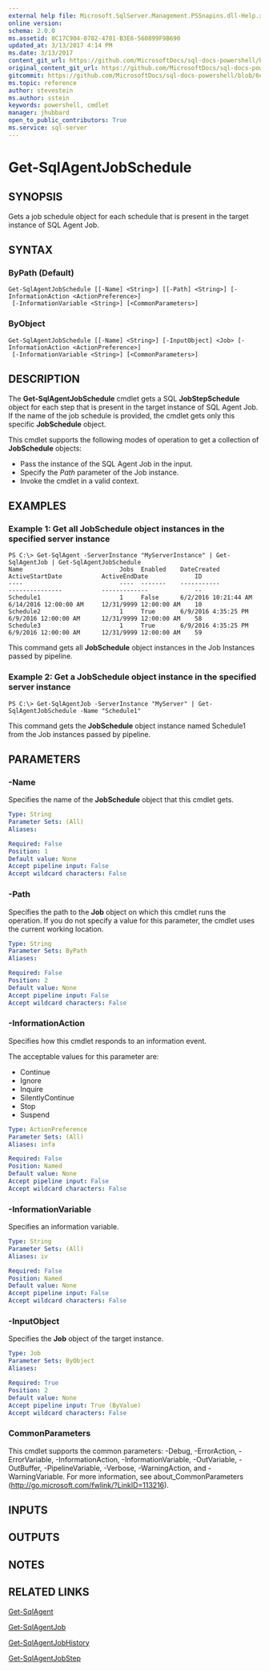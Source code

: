 ```yaml
---
external help file: Microsoft.SqlServer.Management.PSSnapins.dll-Help.xml
online version: 
schema: 2.0.0
ms.assetid: 8C17C904-0782-4701-B3E6-560899F9B690
updated_at: 3/13/2017 4:14 PM
ms.date: 3/13/2017
content_git_url: https://github.com/MicrosoftDocs/sql-docs-powershell/blob/master/sqlserver-cmdlets/sqlserver/vlatest/Get-SqlAgentJobSchedule.md
original_content_git_url: https://github.com/MicrosoftDocs/sql-docs-powershell/blob/master/sqlserver-cmdlets/sqlserver/vlatest/Get-SqlAgentJobSchedule.md
gitcommit: https://github.com/MicrosoftDocs/sql-docs-powershell/blob/6eefe64a0ce19459190f09768267a4c79f9a6af9/sqlserver-cmdlets/sqlserver/vlatest/Get-SqlAgentJobSchedule.md
ms.topic: reference
author: stevestein
ms.author: sstein
keywords: powershell, cmdlet
manager: jhubbard
open_to_public_contributors: True
ms.service: sql-server
---
```


# Get-SqlAgentJobSchedule

## SYNOPSIS
Gets a job schedule object for each schedule that is present in the target instance of SQL Agent Job.

## SYNTAX

### ByPath (Default)
```
Get-SqlAgentJobSchedule [[-Name] <String>] [[-Path] <String>] [-InformationAction <ActionPreference>]
 [-InformationVariable <String>] [<CommonParameters>]
```

### ByObject
```
Get-SqlAgentJobSchedule [[-Name] <String>] [-InputObject] <Job> [-InformationAction <ActionPreference>]
 [-InformationVariable <String>] [<CommonParameters>]
```

## DESCRIPTION
The **Get-SqlAgentJobSchedule** cmdlet gets a SQL **JobStepSchedule** object for each step that is present in the target instance of SQL Agent Job.
If the name of the job schedule is provided, the cmdlet gets only this specific **JobSchedule** object.

This cmdlet supports the following modes of operation to get a collection of **JobSchedule** objects:

- Pass the instance of the SQL Agent Job in the input. 
- Specify the *Path* parameter of the Job instance. 
- Invoke the cmdlet in a valid context.

## EXAMPLES

### Example 1: Get all JobSchedule object instances in the specified server instance
```
PS C:\> Get-SqlAgent -ServerInstance "MyServerInstance" | Get-SqlAgentJob | Get-SqlAgentJobSchedule
Name                           Jobs  Enabled    DateCreated               ActiveStartDate           ActiveEndDate             ID
----                           ----  -------    -----------               ---------------           -------------             --
Schedule1                      1     False      6/2/2016 10:21:44 AM      6/14/2016 12:00:00 AM     12/31/9999 12:00:00 AM    10
Schedule2                      1     True       6/9/2016 4:35:25 PM       6/9/2016 12:00:00 AM      12/31/9999 12:00:00 AM    58
Schedule3                      1     True       6/9/2016 4:35:25 PM       6/9/2016 12:00:00 AM      12/31/9999 12:00:00 AM    59
```

This command gets all **JobSchedule** object instances in the Job Instances passed by pipeline.

### Example 2: Get a JobSchedule object instance in the specified server instance
```
PS C:\> Get-SqlAgentJob -ServerInstance "MyServer" | Get-SqlAgentJobSchedule -Name "Schedule1"
```

This command gets the **JobSchedule** object instance named Schedule1 from the Job instances passed by pipeline.

## PARAMETERS

### -Name
Specifies the name of the **JobSchedule** object that this cmdlet gets.

```yaml
Type: String
Parameter Sets: (All)
Aliases: 

Required: False
Position: 1
Default value: None
Accept pipeline input: False
Accept wildcard characters: False
```

### -Path
Specifies the path to the **Job** object on which this cmdlet runs the operation.
If you do not specify a value for this parameter, the cmdlet uses the current working location.

```yaml
Type: String
Parameter Sets: ByPath
Aliases: 

Required: False
Position: 2
Default value: None
Accept pipeline input: False
Accept wildcard characters: False
```

### -InformationAction
Specifies how this cmdlet responds to an information event.

The acceptable values for this parameter are:

- Continue
- Ignore
- Inquire
- SilentlyContinue
- Stop
- Suspend

```yaml
Type: ActionPreference
Parameter Sets: (All)
Aliases: infa

Required: False
Position: Named
Default value: None
Accept pipeline input: False
Accept wildcard characters: False
```

### -InformationVariable
Specifies an information variable.

```yaml
Type: String
Parameter Sets: (All)
Aliases: iv

Required: False
Position: Named
Default value: None
Accept pipeline input: False
Accept wildcard characters: False
```

### -InputObject
Specifies the **Job** object of the target instance.

```yaml
Type: Job
Parameter Sets: ByObject
Aliases: 

Required: True
Position: 2
Default value: None
Accept pipeline input: True (ByValue)
Accept wildcard characters: False
```

### CommonParameters
This cmdlet supports the common parameters: -Debug, -ErrorAction, -ErrorVariable, -InformationAction, -InformationVariable, -OutVariable, -OutBuffer, -PipelineVariable, -Verbose, -WarningAction, and -WarningVariable. For more information, see about_CommonParameters (http://go.microsoft.com/fwlink/?LinkID=113216).

## INPUTS

## OUTPUTS

## NOTES

## RELATED LINKS

[Get-SqlAgent](xref:sqlserver/vlatest/Get-SqlAgent.md)

[Get-SqlAgentJob](xref:sqlserver/vlatest/Get-SqlAgentJob.md)

[Get-SqlAgentJobHistory](xref:sqlserver/vlatest/Get-SqlAgentJobHistory.md)

[Get-SqlAgentJobStep](xref:sqlserver/vlatest/Get-SqlAgentJobStep.md)
